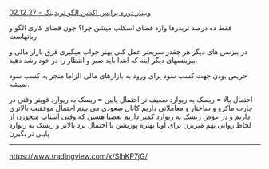 [وبینار دوره پرایس اکشن الگو تریدینگ - 02.12.27](https://lms.threemarkets.com/unit/view/id:5882)

فقط ده درصد تریدرها وارد فضای اسکلپ میشن
چرا؟
چون فضای کاری الگو و رباتهاست


 در بیزنس های دیگر هر چقدر سریعتر عمل کنی بهتر جواب میگیری
 فرق بازار مالی و بیزینسهای دیگر اینه که ابتدا باید صبر و انتظار را در خود رشد دهید.

 حریص بودن جهت کسب سود برای ورود به بازارهای مالی الزاما منجر به کسب سود نمیشه.


 احتمال بالا = ریسک به ریوارد ضعیف تر
 احتمال پایین = ریسک به ریوارد قویتر
 وقتی در چارت ماکرو و ساختار و معاملاتی داریم کانال صعودی می بینم احتمال موفقیت بالاتری داریم و در عوض ریسک به ریوارد کمتر داریم
 بعضیا هستن که وقتی استاپ میخورن از لحاظ روانی بهم میریزن برای اونا بهتره پوزیشن با احتمال برد بالاتر و ریسک به ریوارد پایین تر بگیرن

 ___
 

 https://www.tradingview.com/x/SlhKP7jG/

 